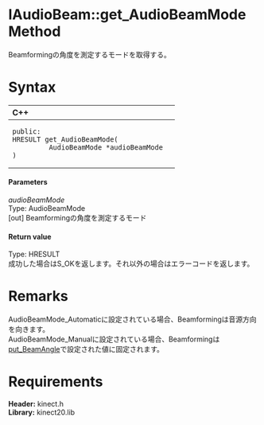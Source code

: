 IAudioBeam::get\_AudioBeamMode Method  
=====================================  

Beamformingの角度を測定するモードを取得する。 <span id="syntaxSection"></span>

Syntax  
======  

<table>
<colgroup>
<col width="100%" />
</colgroup>
<thead>
<tr class="header">
<th align="left">C++</th>
</tr>
</thead>
<tbody>
<tr class="odd">
<td align="left"><pre><code>public:  
HRESULT get_AudioBeamMode(  
         AudioBeamMode *audioBeamMode  
)</code></pre></td>
</tr>
</tbody>
</table>

<span id="ID4EG"></span>
#### Parameters  

*audioBeamMode*    
Type: AudioBeamMode  
[out] Beamformingの角度を測定するモード  

<span id="ID4EP"></span>
#### Return value  

Type: HRESULT  
成功した場合はS\_OKを返します。それ以外の場合はエラーコードを返します。  

<span id="remarks"></span>

Remarks  
=======  

AudioBeamMode\_Automaticに設定されている場合、Beamformingは音源方向を向きます。  
AudioBeamMode\_Manualに設定されている場合、Beamformingは[put\_BeamAngle](put_BeamAngle_Method.md)で設定された値に固定されます。  

<span id="requirements"></span>

Requirements  
============  

**Header:** kinect.h  
**Library:** kinect20.lib  



<!--Please do not edit the data in the comment block below.-->
<!--
TOCTitle : get_AudioBeamMode Method
RLTitle : IAudioBeam::get_AudioBeamMode Method
KeywordK : get_AudioBeamMode method
KeywordK : IAudioBeam::get_AudioBeamMode method
KeywordF : IAudioBeam::get_AudioBeamMode
KeywordF : get_AudioBeamMode
KeywordF : Microsoft.Kinect.kinect.IAudioBeam.get_AudioBeamMode(AudioBeamMode@)
KeywordA : M:Microsoft.Kinect.kinect.IAudioBeam.get_AudioBeamMode(AudioBeamMode@)
AssetID : M:Microsoft.Kinect.kinect.IAudioBeam.get_AudioBeamMode(AudioBeamMode@)
Locale : en-us
CommunityContent : 1
APIType : Managed
APILocation : 
APIName : Microsoft.Kinect.kinect.IAudioBeam::get_AudioBeamMode
TargetOS : Windows
TopicType : kbSyntax
DevLang : C++
DocSet : K4Wv2
ProjType : K4Wv2Proj
Technology : Kinect for Windows
Product : Kinect for Windows SDK v2
productversion : 20
-->
